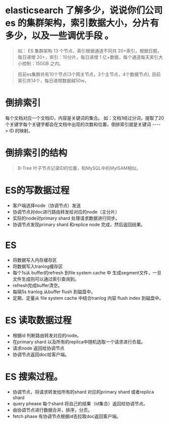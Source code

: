 # elasticsearch 了解多少，说说你们公司 es 的集群架构，索引数据大小，分片有多少，以及一些调优手段 。
> 如： ES 集群架构 13 个节点，索引根据通道不同共 20+索引，根据日期，每日递增 20+，索引：10分片，每日递增 1 亿+数据，每个通道每天索引大小控制：150GB 之内。

> 目前es集群共有10个节点(3个网关节点，3个主节点，4个数据节点), 目前索引共14个，每日递增数据越50w。

# 倒排索引
每个文档对应一个文档ID，内容是关键词的集合。
如：文档1经过分词，提取了20个关键字每个关键字都会在文档中出现的次数和位置，倒排索引就是关键词 ----> ID 的映射。

# 倒排索引的结构
> B-Tree
叶子节点记录ID的位置，和MySQL中的MyISAM相似。


# ES的写数据过程
- 客户端选择node（协调节点）发送
- 协调节点对doc进行路由转发给对应的node（主分片）
- 实际的node对primary shard 处理请求数据进行同步。
- 协调节点发现primary shard 和replice node 完成，然后返回结果。

# ES

- 将数据写入内存缓存区
- 将数据写入tranlog缓存区
- 每个1s从 buffer的refresh 到file system cache 中 生成segment文件，一旦文件生成则可以通过索引查询到。
- refresh完成buffer清空。
- 每隔5s tranlog 从buffer flush 到磁盘中。
- 定期、定量从 file system cache 中结合tranlog 内容 flush index 到磁盘中。

# ES 读取数据过程

- 根据id 判断路由转发对应的node。
- 在primary shard 以及所有的replica中随机选取一个请求进行负载。
- 请求node 返回给协调节点
- 协调节点返回doc给客户端。

# ES 搜索过程。
- 协调节点，将请求转发给所有的shard 对应的primary shard 或者replica shard
- query phease 每个shard 将自己的结果（id集合）返回给协调节点。
- 由协调节点进行数据合并，排序，分页。
- fetch phase 有协调节点根据id去拉取doc返回客户端。


